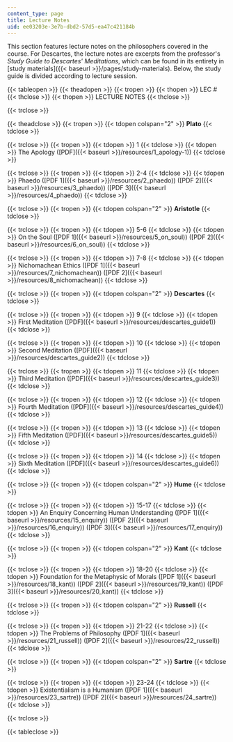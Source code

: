 ```yaml
---
content_type: page
title: Lecture Notes
uid: ee03203e-3e7b-dbd2-57d5-ea47c421184b
---
```


This section features lecture notes on the philosophers covered in the course. For Descartes, the lecture notes are excerpts from the professor's _Study Guide to Descartes' Meditations_, which can be found in its entirety in [study materials]({{< baseurl >}}/pages/study-materials). Below, the study guide is divided according to lecture session.

{{< tableopen >}}
{{< theadopen >}}
{{< tropen >}}
{{< thopen >}}
LEC #
{{< thclose >}}
{{< thopen >}}
LECTURE NOTES
{{< thclose >}}

{{< trclose >}}

{{< theadclose >}}
{{< tropen >}}
{{< tdopen colspan="2" >}}
**Plato**
{{< tdclose >}}

{{< trclose >}}
{{< tropen >}}
{{< tdopen >}}
1
{{< tdclose >}}
{{< tdopen >}}
The Apology ([PDF]({{< baseurl >}}/resources/1_apology-1))
{{< tdclose >}}

{{< trclose >}}
{{< tropen >}}
{{< tdopen >}}
2-4
{{< tdclose >}}
{{< tdopen >}}
Phaedo ([PDF 1]({{< baseurl >}}/resources/2_phaedo)) ([PDF 2]({{< baseurl >}}/resources/3_phaedo)) ([PDF 3]({{< baseurl >}}/resources/4_phaedo))
{{< tdclose >}}

{{< trclose >}}
{{< tropen >}}
{{< tdopen colspan="2" >}}
**Aristotle**
{{< tdclose >}}

{{< trclose >}}
{{< tropen >}}
{{< tdopen >}}
5-6
{{< tdclose >}}
{{< tdopen >}}
On the Soul ([PDF 1]({{< baseurl >}}/resources/5_on_soul)) ([PDF 2]({{< baseurl >}}/resources/6_on_soul))
{{< tdclose >}}

{{< trclose >}}
{{< tropen >}}
{{< tdopen >}}
7-8
{{< tdclose >}}
{{< tdopen >}}
Nichomachean Ethics ([PDF 1]({{< baseurl >}}/resources/7_nichomachean)) ([PDF 2]({{< baseurl >}}/resources/8_nichomachean))
{{< tdclose >}}

{{< trclose >}}
{{< tropen >}}
{{< tdopen colspan="2" >}}
**Descartes**
{{< tdclose >}}

{{< trclose >}}
{{< tropen >}}
{{< tdopen >}}
9
{{< tdclose >}}
{{< tdopen >}}
First Meditation ([PDF]({{< baseurl >}}/resources/descartes_guide1))
{{< tdclose >}}

{{< trclose >}}
{{< tropen >}}
{{< tdopen >}}
10
{{< tdclose >}}
{{< tdopen >}}
Second Meditation ([PDF]({{< baseurl >}}/resources/descartes_guide2))
{{< tdclose >}}

{{< trclose >}}
{{< tropen >}}
{{< tdopen >}}
11
{{< tdclose >}}
{{< tdopen >}}
Third Meditation ([PDF]({{< baseurl >}}/resources/descartes_guide3))
{{< tdclose >}}

{{< trclose >}}
{{< tropen >}}
{{< tdopen >}}
12
{{< tdclose >}}
{{< tdopen >}}
Fourth Meditation ([PDF]({{< baseurl >}}/resources/descartes_guide4))
{{< tdclose >}}

{{< trclose >}}
{{< tropen >}}
{{< tdopen >}}
13
{{< tdclose >}}
{{< tdopen >}}
Fifth Meditation ([PDF]({{< baseurl >}}/resources/descartes_guide5))
{{< tdclose >}}

{{< trclose >}}
{{< tropen >}}
{{< tdopen >}}
14
{{< tdclose >}}
{{< tdopen >}}
Sixth Meditation ([PDF]({{< baseurl >}}/resources/descartes_guide6))
{{< tdclose >}}

{{< trclose >}}
{{< tropen >}}
{{< tdopen colspan="2" >}}
**Hume**
{{< tdclose >}}

{{< trclose >}}
{{< tropen >}}
{{< tdopen >}}
15-17
{{< tdclose >}}
{{< tdopen >}}
An Enquiry Concerning Human Understanding ([PDF 1]({{< baseurl >}}/resources/15_enquiry)) ([PDF 2]({{< baseurl >}}/resources/16_enquiry)) ([PDF 3]({{< baseurl >}}/resources/17_enquiry))
{{< tdclose >}}

{{< trclose >}}
{{< tropen >}}
{{< tdopen colspan="2" >}}
**Kant**
{{< tdclose >}}

{{< trclose >}}
{{< tropen >}}
{{< tdopen >}}
18-20
{{< tdclose >}}
{{< tdopen >}}
Foundation for the Metaphysic of Morals ([PDF 1]({{< baseurl >}}/resources/18_kant)) ([PDF 2]({{< baseurl >}}/resources/19_kant)) ([PDF 3]({{< baseurl >}}/resources/20_kant))
{{< tdclose >}}

{{< trclose >}}
{{< tropen >}}
{{< tdopen colspan="2" >}}
**Russell**
{{< tdclose >}}

{{< trclose >}}
{{< tropen >}}
{{< tdopen >}}
21-22
{{< tdclose >}}
{{< tdopen >}}
The Problems of Philosophy ([PDF 1]({{< baseurl >}}/resources/21_russell)) ([PDF 2]({{< baseurl >}}/resources/22_russell))
{{< tdclose >}}

{{< trclose >}}
{{< tropen >}}
{{< tdopen colspan="2" >}}
**Sartre**
{{< tdclose >}}

{{< trclose >}}
{{< tropen >}}
{{< tdopen >}}
23-24
{{< tdclose >}}
{{< tdopen >}}
Existentialism is a Humanism ([PDF 1]({{< baseurl >}}/resources/23_sartre)) ([PDF 2]({{< baseurl >}}/resources/24_sartre))
{{< tdclose >}}

{{< trclose >}}

{{< tableclose >}}